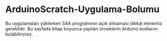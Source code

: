 # ArduinoScratch-Uygulama-Bolumu
Bu uygulamaları yüklerken S4A programının açık olmaması dikkat etmemiz gereklidir. Bu sayfada kitap boyunca yapılan örneklerin Arduino kodlarını bulabilirsiniz.
